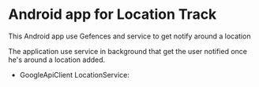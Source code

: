 # Android app for Location Track

This Android app use Gefences and service to get notify around a location 

The application use service in background that get the user notified once he's around a location added.

* GoogleApiClient LocationService:


